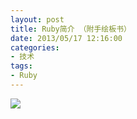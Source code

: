 ```yaml
---
layout: post
title: Ruby简介 （附手绘板书）
date: 2013/05/17 12:16:00
categories:
- 技术
tags:
- Ruby
---
```


![](http://pics.naaln.com/blog/2019-05-14-123335.jpg-basicBlog)

<script async class="speakerdeck-embed" data-id="7d3cd800a1390130017c4627f1f844c4" data-ratio="1.33333333333333" src="//speakerdeck.com/assets/embed.js"></script>